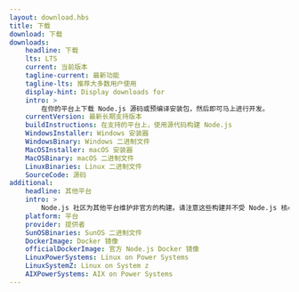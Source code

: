 ```yaml
---
layout: download.hbs
title: 下载
download: 下载
downloads:
    headline: 下载
    lts: LTS
    current: 当前版本
    tagline-current: 最新功能
    tagline-lts: 推荐大多数用户使用
    display-hint: Display downloads for
    intro: >
        在你的平台上下载 Node.js 源码或预编译安装包，然后即可马上进行开发。
    currentVersion: 最新长期支持版本
    buildInstructions: 在支持的平台上，使用源代码构建 Node.js
    WindowsInstaller: Windows 安装器
    WindowsBinary: Windows 二进制文件
    MacOSInstaller: macOS 安装器
    MacOSBinary: macOS 二进制文件
    LinuxBinaries: Linux 二进制文件
    SourceCode: 源码
additional:
    headline: 其他平台
    intro: >
        Node.js 社区为其他平台维护非官方的构建。请注意这些构建并不受 Node.js 核心团队技术支持且可能尚未跟 Node.js 的当前发布版本保持一致。
    platform: 平台
    provider: 提供者
    SunOSBinaries: SunOS 二进制文件
    DockerImage: Docker 镜像
    officialDockerImage: 官方 Node.js Docker 镜像
    LinuxPowerSystems: Linux on Power Systems
    LinuxSystemZ: Linux on System z
    AIXPowerSystems: AIX on Power Systems
---
```

